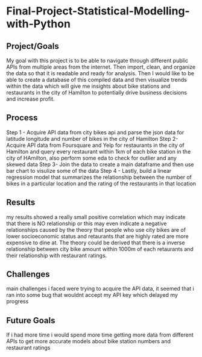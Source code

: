 # Final-Project-Statistical-Modelling-with-Python

## Project/Goals
My goal with this project is to be able to navigate through different public APIs from multiple areas from the internet. Then import, clean, and organize the data so that it is readable and ready for analysis.
Then I would like to be able to create a database of this compiled data and then visualize trends within the data which will give me insights about bike stations and restaurants in the city of Hamilton to potentially drive business decisions and increase profit.
## Process
Step 1 - Acquire API data from city bikes api and parse the json data for latitude longitude and number of bikes in the city of Hamilton 
Step 2- Acquire API data from Foursquare and Yelp for restaurants in the city of Hamilton and query every restaurant within 1km of each bike station in the city of HAmilton, also perform some eda to check for outlier and any skewed data 
Step 3- Join the data to create a main dataframe and then use bar chart to visulize some of the data 
Step 4 - Lastly, build a linear regression model that summarizes the relationship between the number of bikes in a particular location and the rating of the restaurants in that location 


## Results
my results showed a really small positive correlation which may indicate that there is NO relationship or this may even indicate a negative relationships caused by the theory that people who use city bikes are of lower socioeconomic status and retaurants that are highly rated are more expensive to dine at. The theory could be derived that there is a inverse relationship between city bike amount within 1000m of each retaurants and their relationship with restaurant ratings.

## Challenges 
main challenges i faced were trying to acquire the API data, it seemed that i ran into some bug that wouldnt accept my API key which delayed my progress
## Future Goals
If i had more time i would spend more time getting more data from different APIs to get more accurate models about bike station numbers and restaurant ratings
